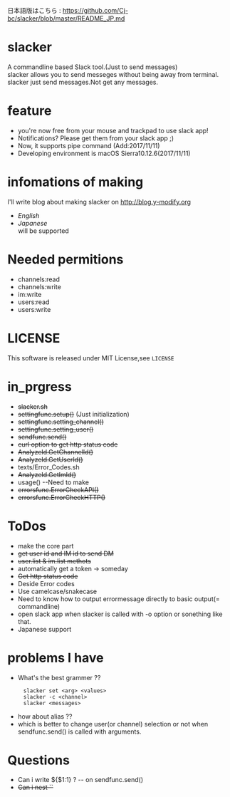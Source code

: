 日本語版はこちら : <https://github.com/Cj-bc/slacker/blob/master/README_JP.md>

# slacker  
 A commandline based Slack tool.(Just to send messages)  
 slacker allows you to send messeges without being away from terminal.  
 slacker just send messages.Not get any messages.
 
# feature  
 * you're now free from your mouse and trackpad to use slack app!
 * Notifications? Please get them from your slack app ;)
 * Now, it supports pipe command (Add:2017/11/11)  
 * Developing environment is macOS Sierra10.12.6(2017/11/11)
# infomations of making  
 I'll write blog about making slacker on <http://blog.y-modify.org>
  * *English*
  * *Japanese*  
 will be supported

# Needed permitions
 * channels:read
 * channels:write
 * im:write
 * users:read
 * users:write

# LICENSE
 This software is released under MIT License,see `LICENSE`

# in_prgress
 * ~~slacker.sh~~
 * ~~settingfunc.setup()~~ (Just initialization)
 * ~~settingfunc.setting_channel()~~
 * ~~settingfunc.setting_user()~~
 * ~~sendfunc.send()~~
  * ~~curl option to get http status code~~
 * ~~AnalyzeId.GetChannelId()~~  
 * ~~AnalyzeId.GetUserId()~~
 * texts/Error_Codes.sh
 * ~~AnalyzeId.GetImId()~~
 * usage() --Need to make
 * ~~errorsfunc.ErrorCheckAPI()~~ 
 * ~~errorsfunc.ErrorCheckHTTP()~~

# ToDos  
 * make the core part
  * ~~get user id and IM id to send DM~~
   * ~~user.list & im.list methots~~
  * automatically get a token   -> someday
  * ~~Get http status code~~
  * Deside Error codes
  * Use camelcase/snakecase
  * Need to know how to output errormessage directly to basic output(= commandline)
 * open slack app when slacker is called with -o option or sonething like that.
 * Japanese support

# problems I have  
 * What's the best grammer ??
  ```shellscript:examples I'm thinking
       slacker set <arg> <values>
       slacker -c <channel>
       slacker <messages>
  ```
 * how about alias ??
 * which is better to change user(or channel) selection or not when sendfunc.send() is called with arguments.

# Questions
 * Can i write ${$1:1} ?
    -- on sendfunc.send()
 * ~~Can i nest ``~~
